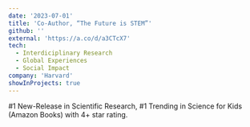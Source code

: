 ```yaml
---
date: '2023-07-01'
title: 'Co-Author, “The Future is STEM”'
github: ''
external: 'https://a.co/d/a3CTcX7'
tech:
  - Interdiciplinary Research
  - Global Experiences
  - Social Impact
company: 'Harvard'
showInProjects: true
---
```


#1 New-Release in Scientific Research, #1 Trending in Science for Kids (Amazon Books) with 4+ star rating.

